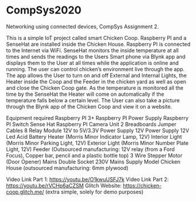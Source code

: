# CompSys2020
Networking using connected devices, CompSys Assignment 2.

This is a simple IoT project called smart Chicken Coop. Raspberry PI and a SenseHat are installed inside the Chicken House. Raspberry PI is connected to the Internet via WiFi. SenseHat monitors the inside temperature at all times and sends the readings to the Users Smart phone via Blynk app and displays them to the User at all times while the application is online and running. The user can control chicken’s environment live through the app. The app allows the User to turn on and off External and Internal Lights, the Heater inside the Coop and the Feeder in the chicken yard as well as open and close the Chicken Coop gate. As the temperature is monitored all the time by the SenseHat the Heater will come on automatically if the temperature falls below a certain level.
The User can also take a picture through the Blynk app of the Chicken Coop and view it on a website.

Equipment required
Raspberry PI 3+
Raspberry PI Power Supply
Raspberry PI Switch
Sense Hat
Raspberry PI Camera Unit
2 Breadboards
Jumper Cables
8 Relay Module
12V to 5V/3.3V Power Supply
12V Power Supply
12V Led Acid Battery
Heater (Morris Minor Indicator Lamp, 12V)
Interior Light (Morris Minor Parking Light, 12V)
Exterior Light (Morris Minor Number Plate Light, 12V)
Feeder (Outsourced manufacturing: 12V relay (from a Ford Focus), Copper bar, pencil and a plastic bottle top) 
3 Wire Stepper Motor (Door Opener)
Mains Double Socket 
230V Mains Supply
Model Chicken House (outsourced manufacturing: 6mm plywood)


Video Link Part 1: https://youtu.be/O1kwuUSFJ7k
Video Link Part 2: https://youtu.be/rVCHp6aCZSM
Glitch Website: https://chicken-coop.glitch.me/ (extra simple, solely for demo purposes)

